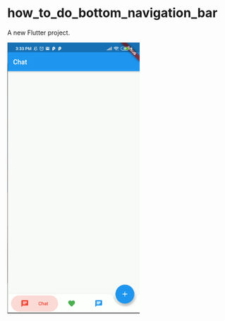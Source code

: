 # how_to_do_bottom_navigation_bar

A new Flutter project.

<img src="https://github.com/Bwolfs2/how_to_do/blob/master/htd_bottom_navigation_bar/bottom_navigations.PNG" width="300">


